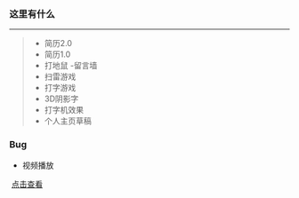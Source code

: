 ### 这里有什么
-----

>- 简历2.0
>- 简历1.0
>- 打地鼠
>-留言墙
 > - 扫雷游戏
  >- 打字游戏
  >- 3D阴影字
  >- 打字机效果
  >- 个人主页草稿

### Bug
  - 视频播放

 [点击查看](https://zhangyuhan2016.github.io )

